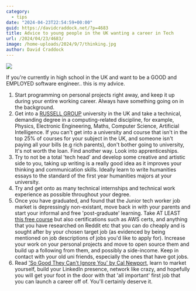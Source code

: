 ```yaml
---
category:
  - tips
date: "2024-04-23T22:54:59+00:00"
guid: https://davidcraddock.net/?p=4683
title: Advice to young people in the UK wanting a career in Tech
url: /2024/04/23/4683/
image: /home-uploads/2024/9/7/thinking.jpg
author: David Craddock
---
```

![](/hugo-uploads/2024/9/7/thinking.jpg)

If you're currently in high school in the UK and want to be a GOOD and EMPLOYED software engineer.. this is my advice.

1. Start programming on personal projects right away, and keep it up during your entire working career. Always have something going on in the background.
2. Get into a [RUSSELL GROUP](https://russellgroup.ac.uk/about/our-universities/) university in the UK and take a technical, demanding degree in a computing-related discipline, for example, Physics, Electronic Engineering, Maths, Computer Science, Artificial Intelligence. If you can't get into a university and course that isn't in the top 25% of courses for your subject in the UK, and someone isn't paying all your bills (e.g rich parents), don't bother going to university, It's not worth the loan. Find another way. Look into apprenticeships.
3. Try to not be a total 'tech head' and develop some creative and artistic side to you, taking up writing is a really good idea as it improves your thinking and communication skills. Ideally learn to write humanities essays to the standard of the first year humanities majors at your university.
4. Try and get onto as many technical internships and technical work experience as possible throughout your degree.
5. Once you have graduated, and found that the Junior tech worker job market is depressingly non-existant, move back in with your parents and start your informal and free 'post-graduate' learning. Take AT LEAST [this free course](https://missing.csail.mit.edu/) but also certifications such as AWS certs, and anything that you have researched on Reddit etc that you can do cheaply and is sought after by your chosen target job (as evidenced by being mentioned on job descriptions of jobs you'd like to apply for). Increase your work on your personal projects and move to open source them and build up a following from them, and possibly a side-income. Keep in contact with your old uni friends, especially the ones that have got jobs.
6. Read ['So Good They Can't Ignore You' by Cal Newport](https://www.goodreads.com/book/show/13525945-so-good-they-can-t-ignore-you), learn to market yourself, build your LinkedIn presence, network like crazy, and hopefully you will get your foot in the door with that 'all important' first job that you can launch a career off of. You'll certainly deserve it.
